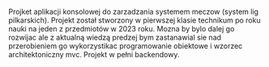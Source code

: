 Projket aplikacji konsolowej do zarzadzania systemem meczow (system lig pilkarskich). Projekt został stworzony w pierwszej klasie technikum po roku nauki na jeden z przedmiotów w 2023 roku. Mozna by bylo dalej go rozwijac ale z aktualną wiedzą predzej bym zastanawial sie nad przerobieniem go wykorzystikac programowanie obiektowe i wzorzec architektoniczny mvc. Projekt w pełni backendowy.
